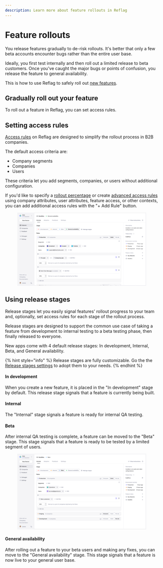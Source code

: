 ```yaml
---
description: Learn more about feature rollouts in Reflag
---
```


# Feature rollouts

You release features gradually to de-risk rollouts. It's better that only a few beta accounts encounter bugs rather than the entire user base.

Ideally, you first test internally and then roll out a limited release to beta customers. Once you've caught the major bugs or points of confusion, you release the feature to general availability.

This is how to use Reflag to safely roll out [new features](https://github.com/reflagcom/docs/blob/main/product-handbook/feature-rollouts/broken-reference/README.md).

## Gradually roll out your feature

To roll out a feature in Reflag, you can set access rules.

## Setting access rules

[Access rules](feature-targeting-rules.md) on Reflag are designed to simplify the rollout process in B2B companies.

The default access criteria are:

* Company segments
* Companies
* Users

These criteria let you add segments, companies, or users without additional configuration.

If you'd like to specify a [rollout percentage](feature-targeting-rules.md#specify-rollout-percentage) or create [advanced access rules](feature-targeting-rules.md#advanced-targeting-rules) using company attributes, user attributes, feature access, or other contexts, you can add additional access rules with the "+ Add Rule" button.

<figure><img src="../../.gitbook/assets/Setting targeting rules v3-min.png" alt="Setting targeting rules in Reflag"><figcaption></figcaption></figure>

## Using release stages

Release stages let you easily signal features' rollout progress to your team and, optionally, set access rules for each stage of the rollout process.

Release stages are designed to support the common use case of taking a feature from development to internal testing to a beta testing phase, then finally released to everyone.

New apps come with 4 default release stages: In development, Internal, Beta, and General availability.

{% hint style="info" %}
Release stages are fully customizable. Go the the [Release stages settings](https://app.reflag.com/env-current/settings/app-stages) to adopt them to your needs.
{% endhint %}

#### **In development**

When you create a new feature, it is placed in the "In development" stage by default. This release stage signals that a feature is currently being built.

#### **Internal**

The "Internal" stage signals a feature is ready for internal QA testing.

#### **Beta**

After internal QA testing is complete, a feature can be moved to the "Beta" stage. This stage signals that a feature is ready to be tested by a limited segment of users.

<figure><img src="../../.gitbook/assets/Release Stage Beta Targeting Rules v3-min.png" alt="Targeting rules in the Reflag UI"><figcaption></figcaption></figure>

#### **General availability**

After rolling out a feature to your beta users and making any fixes, you can move to the "General availability" stage. This stage signals that a feature is now live to your general user base.
